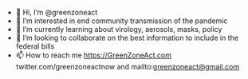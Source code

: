 - 👋 Hi, I’m @greenzoneact
- 👀 I’m interested in end community transmission of the pandemic
- 🌱 I’m currently learning about virology, aerosols, masks, policy
- 💞️ I’m looking to collaborate on the best information to include in the federal bills
- 📫 How to reach me https://GreenZoneAct.com twitter.com/greenzoneactnow and mailto:greenzoneact@gmail.com

<!---
greenzoneact/greenzoneact is a ✨ special ✨ repository because its `README.md` (this file) appears on your GitHub profile.
You can click the Preview link to take a look at your changes.
--->
